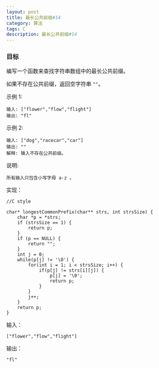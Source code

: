 ```yaml
---
layout: post
title: 最长公共前缀#14
category: 算法
tags: C
description: 最长公共前缀#14
--- 
```

### 目标

编写一个函数来查找字符串数组中的最长公共前缀。

如果不存在公共前缀，返回空字符串 `""`。

示例 1:

	输入: ["flower","flow","flight"]
	输出: "fl"
示例 2:

	输入: ["dog","racecar","car"]
	输出: ""
	解释: 输入不存在公共前缀。
说明:

	所有输入只包含小写字母 a-z 。

实现：

	//C style
	
	char* longestCommonPrefix(char** strs, int strsSize) {
	    char *p = *strs;
	    if (strsSize == 1) {
	        return p;
	    }
	    if (p == NULL) {
	        return "";
	    }
	    int j = 0;
	    while(p[j] != '\0') {
	        for(int i = 1; i < strsSize; i++) {
	            if(p[j] != strs[i][j]) {
	                p[j] = '\0';
	                return p;
	            }
	        }
	        j++;
	    }
	    return p;
	}

输入：
	
	["flower","flow","flight"]

输出：

	"fl"

